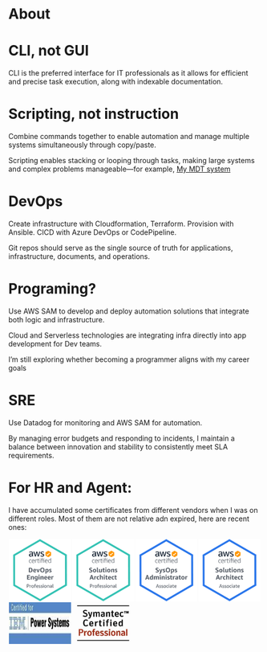 # About


# CLI, not GUI

CLI is the preferred interface for IT professionals as it allows for efficient and precise task execution, along with indexable documentation.

# Scripting, not instruction

Combine commands together to enable automation and manage multiple systems simultaneously through copy/paste.

Scripting enables stacking or looping through tasks, making large systems and complex problems manageable—for example,  [My MDT system](https://github.com/decmaxn/MDTlab.git) 

# DevOps

Create infrastructure with Cloudformation, Terraform. Provision with Ansible. CICD with Azure DevOps or CodePipeline.

Git repos should serve as the single source of truth for applications, infrastructure, documents, and operations.

# Programing?

Use AWS SAM to develop and deploy automation solutions that integrate both logic and infrastructure.

Cloud and Serverless technologies are integrating infra directly into app development for Dev teams.

I’m still exploring whether becoming a programmer aligns with my career goals

# SRE

Use Datadog for monitoring and AWS SAM for automation.

By managing error budgets and responding to incidents, I maintain a balance between innovation and stability to consistently meet SLA requirements.

# For HR and Agent:

I have accumulated some certificates from different vendors when I was on different roles. Most of them are not relative adn expired, here are recent ones:

  <style>
    /* 设置图片容器样式 */
    .image-container {
      width: 100%; /* 宽度设置为100%，保证容器可以充满整个屏幕 */
      display: flex; /* 使用flex布局 */
      flex-wrap: wrap; /* 允许图片自动换行 */
    }
    
    /* 设置图片样式 */
    .image-container img {
      width: 25%; /* 宽度设置为25%，使得四幅图片平分一行 */
      height: auto; /* 高度自适应 */
      box-sizing: border-box; /* 盒模型设置为border-box，使得padding和border不会影响图片大小 */
      padding: 1px; /* 图片和图片之间留出一些空白 */
    }
    
    /* 设置响应式图片样式 */
    @media (max-width: 480px) { /* 在窗口宽度小于等于768px时生效 */
      .image-container img {
        width: 50%; /* 宽度设置为50%，使得两幅图片平分一行 */
      }
    }
    
    @media (max-width: 240px) { /* 在窗口宽度小于等于480px时生效 */
      .image-container img {
        width: 100%; /* 宽度设置为100%，使得一幅图片占据一行 */
      }
    }
  </style>

  <div class="image-container">
    <img src="/AWS Certified DevOps Engineer - Professional.png" alt="AWS Certified DevOps Engineer - Professional">
    <img src="/AWS Certified Solutions Architect - Professional.png" alt="AWS Certified Solutions Architect - Professional">
    <img src="/AWS Certified SysOps Administrator - Associate.png" alt="/AWS Certified SysOps Administrator - Associate">
    <img src="/AWS Certified Solutions Architect - Associate.png" alt="/AWS Certified Solutions Architect - Associate">
    <img src="/IBM Certified System Administrator.jpg" alt="/IBM Certified System Administrator for AIX 7">
    <img src="/symantec Certified Profesional.jpg" alt="/Symantec Certified Profesional">
  </div>
